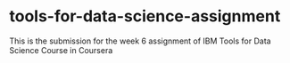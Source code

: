 # tools-for-data-science-assignment

This is the submission for the week 6 assignment of IBM Tools for Data Science Course in Coursera
